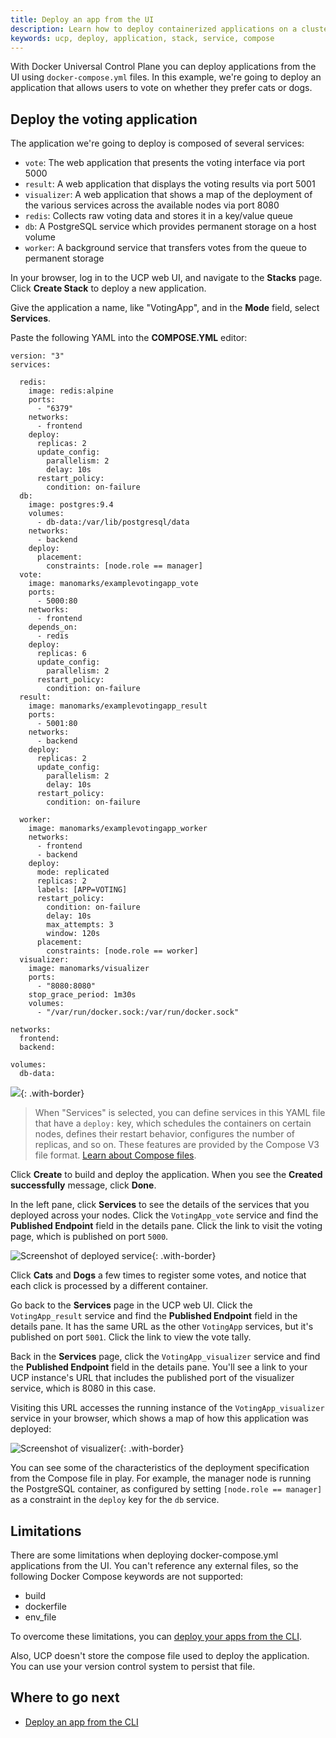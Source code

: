 ```yaml
---
title: Deploy an app from the UI
description: Learn how to deploy containerized applications on a cluster, with Docker Universal Control Plane.
keywords: ucp, deploy, application, stack, service, compose
---
```

With Docker Universal Control Plane you can deploy applications from the UI using `docker-compose.yml` files. In this example, we're going to deploy an application that allows users to vote on whether they prefer cats or dogs. 

## Deploy the voting application

The application we're going to deploy is composed of several services:

* `vote`: The web application that presents the voting interface via port 5000
* `result`: A web application that displays the voting results via port 5001
* `visualizer`: A web application that shows a map of the deployment of the various services across the available nodes via port 8080
* `redis`: Collects raw voting data and stores it in a key/value queue
* `db`: A PostgreSQL service which provides permanent storage on a host volume
* `worker`: A background service that transfers votes from the queue to permanent storage

In your browser, log in to the UCP web UI, and navigate to the **Stacks** page. Click **Create Stack** to deploy a new application.

Give the application a name, like "VotingApp", and in the **Mode** field, select **Services**.

Paste the following YAML into the **COMPOSE.YML** editor:

```none
version: "3"
services:

  redis:
    image: redis:alpine
    ports:
      - "6379"
    networks:
      - frontend
    deploy:
      replicas: 2
      update_config:
        parallelism: 2
        delay: 10s
      restart_policy:
        condition: on-failure
  db:
    image: postgres:9.4
    volumes:
      - db-data:/var/lib/postgresql/data
    networks:
      - backend
    deploy:
      placement:
        constraints: [node.role == manager]
  vote:
    image: manomarks/examplevotingapp_vote
    ports:
      - 5000:80
    networks:
      - frontend
    depends_on:
      - redis
    deploy:
      replicas: 6
      update_config:
        parallelism: 2
      restart_policy:
        condition: on-failure
  result:
    image: manomarks/examplevotingapp_result
    ports:
      - 5001:80
    networks:
      - backend
    deploy:
      replicas: 2
      update_config:
        parallelism: 2
        delay: 10s
      restart_policy:
        condition: on-failure

  worker:
    image: manomarks/examplevotingapp_worker
    networks:
      - frontend
      - backend
    deploy:
      mode: replicated
      replicas: 2
      labels: [APP=VOTING]
      restart_policy:
        condition: on-failure
        delay: 10s
        max_attempts: 3
        window: 120s
      placement:
        constraints: [node.role == worker]
  visualizer:
    image: manomarks/visualizer
    ports:
      - "8080:8080"
    stop_grace_period: 1m30s
    volumes:
      - "/var/run/docker.sock:/var/run/docker.sock"

networks:
  frontend:
  backend:

volumes:
  db-data:
```

![](../../images/deploy-app-ui-1.png){: .with-border}

> When "Services" is selected, you can define services in this YAML file that have a `deploy:` key, which schedules the containers on certain nodes, defines their restart behavior, configures the number of replicas, and so on. These features are provided by the Compose V3 file format. [Learn about Compose files](/compose/compose-file/).

Click **Create** to build and deploy the application. When you see the **Created successfully** message, click **Done**.

In the left pane, click **Services** to see the details of the services that you deployed across your nodes. Click the `VotingApp_vote` service and find the **Published Endpoint** field in the details pane. Click the link to visit the voting page, which is published on port `5000`.

![Screenshot of deployed service](../../images/deployed_visualizer.png){: .with-border}

Click **Cats** and **Dogs** a few times to register some votes, and notice that each click is processed by a different container.

Go back to the **Services** page in the UCP web UI. Click the `VotingApp_result` service and find the **Published Endpoint** field in the details pane. It has the same URL as the other `VotingApp` services, but it's published on port `5001`. Click the link to view the vote tally.

Back in the **Services** page, click the `VotingApp_visualizer` service and find the **Published Endpoint** field in the details pane. You'll see a link to your UCP instance's URL that includes the published port of the visualizer service, which is 8080 in this case.

Visiting this URL accesses the running instance of the `VotingApp_visualizer` service in your browser, which shows a map of how this application was deployed:

![Screenshot of visualizer](../../images/deployed_visualizer_detail.png){: .with-border}

You can see some of the characteristics of the deployment specification from the Compose file in play. For example, the manager node is running the PostgreSQL container, as configured by setting `[node.role == manager]` as a constraint in the `deploy` key for the `db` service.

## Limitations

There are some limitations when deploying docker-compose.yml applications from the UI. You can't reference any external files, so the following Docker Compose keywords are not supported:

* build
* dockerfile
* env_file

To overcome these limitations, you can [deploy your apps from the CLI](deploy-app-cli.md).

Also, UCP doesn't store the compose file used to deploy the application. You can use your version control system to persist that file.

## Where to go next

* [Deploy an app from the CLI](deploy-app-cli.md)